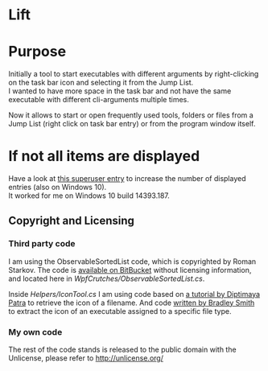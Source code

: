 # Lift

# Purpose
Initially a tool to start executables with different arguments by right-clicking on the task bar icon and selecting it from the Jump List.  
I wanted to have more space in the task bar and not have the same executable with different cli-arguments multiple times.

Now it allows to start or open frequently used tools, folders or files from a Jump List (right click on task bar entry) or from the program window itself.

# If not all items are displayed
Have a look at [this superuser entry](http://superuser.com/questions/1035179/how-do-i-increase-the-number-of-items-on-a-jump-list-in-windows-10) to increase the number of displayed entries (also on Windows 10).  
It worked for me on Windows 10 build 14393.187.

## Copyright and Licensing
### Third party code
I am using the ObservableSortedList code, which is copyrighted by Roman Starkov. The code is [available on BitBucket](https://bitbucket.org/rstarkov/wpfcrutches/src/tip/ObservableSortedList.cs?fileviewer=file-view-default) without licensing information, and located here in _WpfCrutches/ObservableSortedList.cs_.

Inside _Helpers/IconTool.cs_ I am using code based on [a tutorial by Diptimaya Patra](http://www.c-sharpcorner.com/uploadfile/dpatra/get-icon-from-filename-in-wpf/) to retrieve the icon of a filename. And code [written by Bradley Smith](http://www.c-sharpcorner.com/uploadfile/dpatra/get-icon-from-filename-in-wpf/) to extract the icon of an executable assigned to a specific file type.  

### My own code
The rest of the code stands is released to the public domain with the Unlicense, please refer to <http://unlicense.org/>
